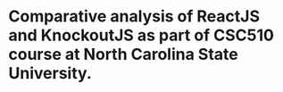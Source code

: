 # Comparative analysis of ReactJS and KnockoutJS as part of CSC510 course at North Carolina State University.
